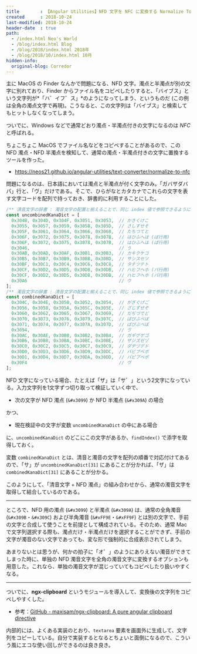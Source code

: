 ```yaml
---
title        : 【Angular Utilities】NFD 文字を NFC に変換する Normalize To NFC を作った
created      : 2018-10-24
last-modified: 2018-10-24
header-date  : true
path:
  - /index.html Neo's World
  - /blog/index.html Blog
  - /blog/2018/index.html 2018年
  - /blog/2018/10/index.html 10月
hidden-info:
  original-blog: Corredor
---
```


主に MacOS の Finder なんかで問題になる、NFD 文字。濁点と半濁点が別の文字に別れており、Finder からファイル名をコピペしたりすると、「バイブス」という文字列が*「ハ゛イフ゛ス」*のようになってしまう、というものだ (この例は全角の濁点文字で再現)。こうなると、この文字列は「バイブス」と検索してもヒットしなくなってしまう。

ついでに、Windows などで通常どおり濁点・半濁点付きの文字になるのは *NFC* と呼ばれる。

ちょこちょこ MacOS でファイル名などをコピペすることがあるので、この NFD 濁点・NFD 半濁点を検知して、通常の濁点・半濁点付きの文字に置換するツールを作った。

- <https://neos21.github.io/angular-utilities/text-converter/normalize-to-nfc>

問題になるのは、日本語においては濁点と半濁点が付く文字のみ。「ガバザダバパ」行と、「ヴ」だけである。そこで、ひらがなとカタカナでこれらの文字を表す文字コードを配列で持っておき、辞書的に利用することにした。

```javascript
/** 清音文字の辞書 : 濁音文字の配置と揃えることで、同じ index 値で参照できるようにしておく */
const uncombinedKanaDict = [
  0x304B, 0x304D, 0x304F, 0x3051, 0x3053,  // かきくけこ
  0x3055, 0x3057, 0x3059, 0x305B, 0x305D,  // さしすせそ
  0x305F, 0x3061, 0x3064, 0x3066, 0x3068,  // たちつてと
  0x306F, 0x3072, 0x3075, 0x3078, 0x307B,  // はひふへほ (ば行用)
  0x306F, 0x3072, 0x3075, 0x3078, 0x307B,  // はひふへほ (ぱ行用)
  0x3046,                                  // う
  0x30AB, 0x30AD, 0x30AF, 0x30B1, 0x30B3,  // カキクケコ
  0x30B5, 0x30B7, 0x30B9, 0x30BB, 0x30BD,  // サシスセソ
  0x30BF, 0x30C1, 0x30C4, 0x30C6, 0x30C8,  // タチツテト
  0x30CF, 0x30D2, 0x30D5, 0x30D8, 0x30DB,  // ハヒフヘホ (バ行用)
  0x30CF, 0x30D2, 0x30D5, 0x30D8, 0x30DB,  // ハヒフヘホ (パ行用)
  0x30A6                                   // ウ
];
/** 濁音文字の辞書 : 清音文字の配置と揃えることで、同じ index 値で参照できるようにしておく */
const combinedKanaDict = [
  0x304C, 0x304E, 0x3050, 0x3052, 0x3054,  // がぎぐげご
  0x3056, 0x3058, 0x305A, 0x305C, 0x305E,  // ざじずぜぞ
  0x3060, 0x3062, 0x3065, 0x3067, 0x3069,  // だぢづでど
  0x3070, 0x3073, 0x3076, 0x3079, 0x307C,  // ばびぶべぼ
  0x3071, 0x3074, 0x3077, 0x307A, 0x307D,  // ぱぴぷぺぽ
  0x3094,                                  // ゔ
  0x30AC, 0x30AE, 0x30B0, 0x30B2, 0x30B4,  // ガギグゲゴ
  0x30B6, 0x30B8, 0x30BA, 0x30BC, 0x30BE,  // ザジズゼゾ
  0x30C0, 0x30C2, 0x30C5, 0x30C7, 0x30C9,  // ダヂヅデド
  0x30D0, 0x30D3, 0x30D6, 0x30D9, 0x30DC,  // バビブベボ
  0x30D1, 0x30D4, 0x30D7, 0x30DA, 0x30DD,  // パピプペポ
  0x30F4                                   // ヴ
];
```

NFD 文字になっている場合、たとえば「ザ」は「サ゛」という2文字になっている。入力文字列を1文字ずつ切り取って検証していく中で、

- 次の文字が NFD 濁点 (`&#x3099`) か NFD 半濁点 (`&#x309A`) の場合

かつ、

- 現在検証中の文字が変数 `uncombinedKanaDict` の中にある場合

に、`uncombinedKanaDict` のどこにこの文字があるか、`findIndex()` で添字を取得しておく。

変数 `combinedKanaDict` とは、清音と濁音の文字を配列の順番で対応付けてあるので、「サ」が `uncombinedKanaDict[31]` にあることが分かれば、「ザ」は `combinedKanaDict[31]` にあることが分かる。

このようにして、「清音文字 + NFD 濁点」の組み合わせから、通常の濁音文字を取得して結合しているのである。

---

ところで、NFD 用の濁点 (`&#x3099`) と半濁点 (`&#x309A`) は、通常の全角濁音 (`&#x309B`・`&#x309C`) および半角濁音 (`&#xFF9E`・`&#xFF9F`) とは別の文字で、手前の文字と合成して使うことを前提として構成されている。そのため、通常 Mac で文字列選択する際も、濁点だけ・半濁点だけを選択することができず、手前の文字が濁音のない文字であっても、変な形で強制的に合成表示されてしまう。

あまりないとは思うが、何かの拍子に「オ゜」のようにありえない濁音ができてしまった時に、単独の NFD 濁音文字を全角の濁音文字に変換するオプションも用意した。これなら、単独の濁音文字が混じっていてもコピペしたり扱いやすくなる。

---

ついでに、**ngx-clipboard** というモジュールを導入して、変換後の文字列をコピペしやすくした。

- 参考：[GitHub - maxisam/ngx-clipboard: A pure angular clipboard directive](https://github.com/maxisam/ngx-clipboard)

内部的には、よくある実装のとおり、`textarea` 要素を画面外に生成して、文字列をコピーしている。自分で実装するとなるとちょいと面倒になるので、こういう風にエコな使い回しができるのは良き良き。
